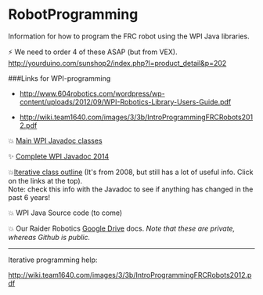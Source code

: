 RobotProgramming
================

Information for how to program the FRC robot using the WPI Java libraries.

:zap: We need to order 4 of these ASAP (but from VEX).  http://yourduino.com/sunshop2/index.php?l=product_detail&p=202

###Links for WPI-programming

* http://www.604robotics.com/wordpress/wp-content/uploads/2012/09/WPI-Robotics-Library-Users-Guide.pdf
 
* http://wiki.team1640.com/images/3/3b/IntroProgrammingFRCRobots2012.pdf

:boom: [Main WPI Javadoc classes](http://robotics.francisparker.org/javadoc/edu/wpi/first/wpilibj/package-summary.html)

:sparkles: [Complete WPI Javadoc 2014](http://robotics.francisparker.org/javadoc/overview-summary.html)

:boom:[Iterative class outline](http://users.wpi.edu/~bamiller/WPIRoboticsLibrary/dd/d91/class_iterative_robot.html)  (It's from 2008, but still has a lot of useful info. Click on the links at the top). <br>Note: check this info with the Javadoc to see if anything has changed in the past 6 years!

:boom: WPI Java Source code (to come)

:boom: Our Raider Robotics [Google Drive](https://drive.google.com/#folders/0B9zgWFmhKHBkV3g5cmFXeXBhTjg) docs.  *Note that these are private, whereas Github is public.*


----------


Iterative programming help:

http://wiki.team1640.com/images/3/3b/IntroProgrammingFRCRobots2012.pdf
